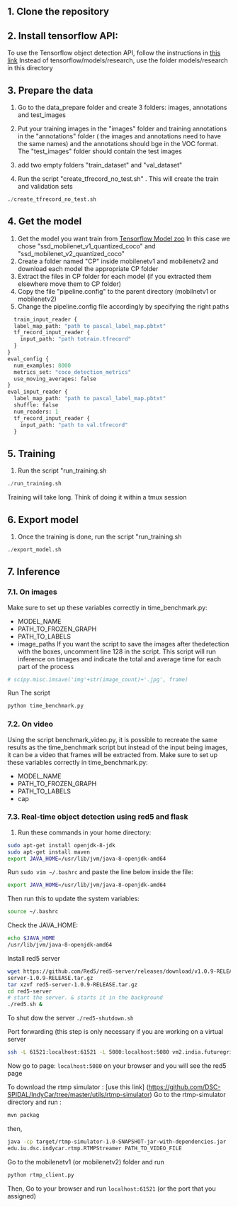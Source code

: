 ## 1. Clone the repository
## 2. Install tensorflow API: 
To use the Tensorflow object detection API, follow the instructions in [this link](https://github.com/tensorflow/models/blob/master/research/object_detection/g3doc/installation.md)
Instead of tensorflow/models/research, use the folder models/research in this directory
## 3. Prepare the data 
1. Go to the data_prepare folder and create 3 folders: images, annotations and test_images

2. Put your  training images in the "images" folder and training annotations  in the "annotations" folder ( the images and annotations need to have the same names) and the annotations should bge in the VOC format. The "test_images" folder should contain the test images
3. add two empty folders "train_dataset" and "val_dataset"
4. Run the script  	"create_tfrecord_no_test.sh" . This will create the train and validation sets

```python 
./create_tfrecord_no_test.sh                       
```


## 4. Get the model
1. Get the model you want train from [Tensorflow Model zoo](https://github.com/tensorflow/models/blob/master/research/object_detection/g3doc/detection_model_zoo.md)
In this case we chose "ssd_mobilenet_v1_quantized_coco" and "ssd_mobilenet_v2_quantized_coco"
2. Create a folder named "CP" inside mobilenetv1 and mobilenetv2 and download each model the appropriate CP folder
3. Extract the files in CP folder for each model (if you extracted them elsewhere move them to CP folder)
4. Copy the file "pipeline.config" to the parent directory (mobilnetv1 or mobilenetv2)
5. Change the pipeline.config file accordingly by specifying the right paths

```python 
  train_input_reader {
  label_map_path: "path to pascal_label_map.pbtxt"
  tf_record_input_reader {
    input_path: "path totrain.tfrecord"
  }
}
eval_config {
  num_examples: 8000
  metrics_set: "coco_detection_metrics"
  use_moving_averages: false
}
eval_input_reader {
  label_map_path: "path to pascal_label_map.pbtxt"
  shuffle: false
  num_readers: 1
  tf_record_input_reader {
    input_path: "path to val.tfrecord"
  }
  ```
 ## 5. Training 
 1. Run the script "run_training.sh
 ```python 
./run_training.sh                       
```
Training will take long. Think of doing it within a tmux session

## 6. Export model
 1. Once the training is done, run the script "run_training.sh
 ```python 
./export_model.sh                      
```
## 7. Inference
### 7.1. On images
Make sure to set up these variables correctly in time_benchmark.py: 
 * MODEL_NAME
 * PATH_TO_FROZEN_GRAPH
 * PATH_TO_LABELS
 * image_paths
If you want the script to save the images after thedetection with the boxes, uncomment line 128 in the script. 
This script will run inference on timages and indicate the total and average time for each part of the process
```python 
# scipy.misc.imsave('img'+str(image_count)+'.jpg', frame)               
```
Run The script
```python 
python time_benchmark.py                  
```
### 7.2. On video
Using the script benchmark_video.py, it is possible to recreate the same results as the time_benchmark script but instead of the input being images, it can be a video that frames will be extracted from.
Make sure to set up these variables correctly in time_benchmark.py: 
 * MODEL_NAME
 * PATH_TO_FROZEN_GRAPH
 * PATH_TO_LABELS
 * cap 

### 7.3. Real-time object detection using red5 and flask 
1. Run these commands in your home directory:
``` bash
sudo apt-get install openjdk-8-jdk
sudo apt-get install maven
export JAVA_HOME=/usr/lib/jvm/java-8-openjdk-amd64
```
Run ``sudo vim ~/.bashrc`` and paste the line below inside the file:
```bash
export JAVA_HOME=/usr/lib/jvm/java-8-openjdk-amd64

```
Then run this to update the system variables:
``` bash
source ~/.bashrc

```
Check the JAVA_HOME:
```bash 
echo $JAVA_HOME
/usr/lib/jvm/java-8-openjdk-amd64
```


Install red5 server
```bash
wget https://github.com/Red5/red5-server/releases/download/v1.0.9-RELEASE/red5-
server-1.0.9-RELEASE.tar.gz
tar xzvf red5-server-1.0.9-RELEASE.tar.gz
cd red5-server
# start the server. & starts it in the background
./red5.sh &
```
To shut dow the server ``./red5-shutdown.sh``

Port forwarding  (this step is only necessary if you are working on a virtual server
```bash
ssh -L 61521:localhost:61521 -L 5080:localhost:5080 vm2.india.futuregrid.org
```
Now go to page: ``localhost:5080`` on your browser and you will see the red5 page

To download the rtmp simulator : [use this link] (https://github.com/DSC-SPIDAL/IndyCar/tree/master/utils/rtmp-simulator)
Go to the rtmp-simulator directory and run :
```bash
mvn packag

```
then, 
```bash 
java -cp target/rtmp-simulator-1.0-SNAPSHOT-jar-with-dependencies.jar
edu.iu.dsc.indycar.rtmp.RTMPStreamer PATH_TO_VIDEO_FILE
```
Go to the mobilenetv1 (or mobilenetv2) folder and run
```bash
python rtmp_client.py

```
Then, Go to your browser  and run ``localhost:61521`` (or the port that you assigned) 
